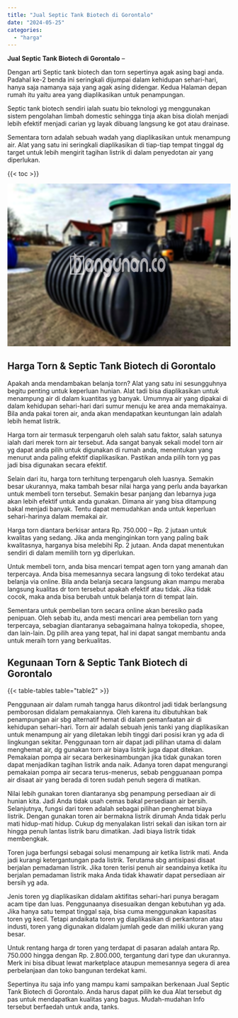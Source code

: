 ```yaml
---
title: "Jual Septic Tank Biotech di Gorontalo"
date: "2024-05-25"
categories: 
  - "harga"
---
```


**Jual Septic Tank Biotech di Gorontalo** –

Dengan arti Septic tank biotech dan torn sepertinya agak asing bagi anda. Padahal ke-2 benda ini seringkali dijumpai dalam kehidupan sehari-hari, hanya saja namanya saja yang agak asing didengar. Kedua Halaman depan rumah itu yaitu area yang diaplikasikan untuk penampungan.

Septic tank biotech sendiri ialah suatu bio teknologi yg menggunakan sistem pengolahan limbah domestic sehingga tinja akan bisa diolah menjadi lebih efektif menjadi carian yg layak dibuang langsung ke got atau drainase.

Sementara torn adalah sebuah wadah yang diaplikasikan untuk menampung air. Alat yang satu ini seringkali diaplikasikan di tiap-tiap tempat tinggal dg target untuk lebih mengirit tagihan listrik di dalam penyedotan air yang diperlukan.

{{< toc >}}

![Jual Septic Tank Biotech di Gorontalo](/images/jual-bio-septictank-18.png)

## Harga Torn & Septic Tank Biotech di Gorontalo

Apakah anda mendambakan belanja torn? Alat yang satu ini sesungguhnya begitu penting untuk keperluan hunian. Alat tadi bisa diaplikasikan untuk menampung air di dalam kuantitas yg banyak. Umumnya air yang dipakai di dalam kehidupan sehari-hari dari sumur menuju ke area anda memakainya. Bila anda pakai toren air, anda akan mendapatkan keuntungan lain adalah lebih hemat listrik.

Harga torn air termasuk terpengaruh oleh salah satu faktor, salah satunya ialah dari merek torn air tersebut. Ada sangat banyak sekali model torn air yg dapat anda pilih untuk digunakan di rumah anda, menentukan yang menurut anda paling efektif diaplikasikan. Pastikan anda pilih torn yg pas jadi bisa digunakan secara efektif.

Selain dari itu, harga torn terhitung terpengaruh oleh luasnya. Semakin besar ukurannya, maka tambah besar nilai harga yang perlu anda bayarkan untuk membeli torn tersebut. Semakin besar panjang dan lebarnya juga akan lebih efektif untuk anda gunakan. Dimana air yang bisa ditampung bakal menjadi banyak. Tentu dapat memudahkan anda untuk keperluan sehari-harinya dalam memakai air.

Harga torn diantara berkisar antara Rp. 750.000 – Rp. 2 jutaan untuk kwalitas yang sedang. Jika anda menginginkan torn yang paling baik kwalitasnya, harganya bisa melebihi Rp. 2 jutaan. Anda dapat menentukan sendiri di dalam memilih torn yg diperlukan.

Untuk membeli torn, anda bisa mencari tempat agen torn yang amanah dan terpercaya. Anda bisa memesannya secara langsung di toko terdekat atau belanja via online. Bila anda belanja secara langsung akan mampu meraba langsung kualitas dr torn tersebut apakah efektif atau tidak. Jika tidak cocok, maka anda bisa berubah untuk belanja torn di tempat lain.

Sementara untuk pembelian torn secara online akan beresiko pada penipuan. Oleh sebab itu, anda mesti mencari area pembelian torn yang terpercaya, sebagian diantaranya sebagaimana halnya tokopedia, shopee, dan lain-lain. Dg pilih area yang tepat, hal ini dapat sangat membantu anda untuk meraih torn yang berkualitas.

## Kegunaan Torn & Septic Tank Biotech di Gorontalo

{{< table-tables table="table2" >}}

Penggunaan air dalam rumah tangga harus dikontrol jadi tidak berlangsung pemborosan didalam pemakaiannya. Oleh karena itu dibutuhkan bak penampungan air sbg alternatif hemat di dalam pemanfaatan air di kehidupan sehari-hari. Torn air adalah sebuah jenis tanki yang diaplikasikan untuk menampung air yang diletakan lebih tinggi dari posisi kran yg ada di lingkungan sekitar. Penggunaan torn air dapat jadi pilihan utama di dalam menghemat air, dg gunakan torn air biaya listrik juga dapat ditekan. Pemakaian pompa air secara berkesinambungan jika tidak gunakan toren dapat menjadikan tagihan listrik anda naik. Adanya toren dapat mengurangi pemakaian pompa air secara terus-menerus, sebab pengguanaan pompa air disaat air yang berada di toren sudah penuh segera di matikan.

Nilai lebih gunakan toren diantaranya sbg penampung persediaan air di hunian kita. Jadi Anda tidak usah cemas bakal persediaan air bersih. Selanjutnya, fungsi dari toren adalah sebagai pilihan penghemat biaya listrik. Dengan gunakan toren air bermakna listrik dirumah Anda tidak perlu mati hidup-mati hidup. Cukup dg menyalakan listri sekali dan isikan torn air hingga penuh lantas listrik baru dimatikan. Jadi biaya listrik tidak membengkak.

Toren juga berfungsi sebagai solusi menampung air ketika listrik mati. Anda jadi kurangi ketergantungan pada listrik. Terutama sbg antisipasi disaat berjalan pemadaman listrik. Jika toren terisi penuh air seandainya ketika itu berjalan pemadaman listrik maka Anda tidak khawatir dapat persediaan air bersih yg ada.

Jenis toren yg diaplikasikan didalam aktifitas sehari-hari punya beragam acam tipe dan luas. Penggunaanya disesuaikan dengan kebutuhan yg ada. Jika hanya satu tempat tinggal saja, bisa cuma menggunakan kapasitas toren yg kecil. Tetapi andaikata toren yg diaplikasikan di perkantoran atau industi, toren yang digunakan didalam jumlah gede dan miliki ukuran yang besar.

Untuk rentang harga dr toren yang terdapat di pasaran adalah antara Rp. 750.000 hingga dengan Rp. 2.800.000, tergantung dari type dan ukurannya. Merk ini bisa dibuat lewat marketplace ataupun memesannya segera di area perbelanjaan dan toko bangunan terdekat kami.

Sepertinya itu saja info yang mampu kami sampaikan berkenaan Jual Septic Tank Biotech di Gorontalo. Anda harus dapat pilih ke dua Alat tersebut dg pas untuk mendapatkan kualitas yang bagus. Mudah-mudahan Info tersebut berfaedah untuk anda, tanks.
